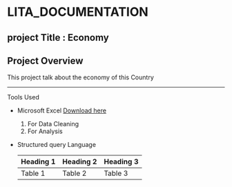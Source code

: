 # LITA_DOCUMENTATION
## project Title : Economy

## Project Overview
This project talk about the economy of this Country

 ------
 Tools Used
 - Microsoft Excel [Download here](https//www.Microsoft.com)
    1. For Data Cleaning
    2. For Analysis 
 - Structured query Language 

   |Heading 1|Heading 2|Heading 3|
   |--------|------|--------|
   |Table 1|Table 2|Table 3|
  
